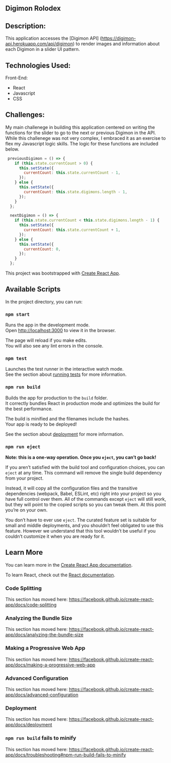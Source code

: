 ## Digimon Rolodex

## Description: 

This application accesses the [Digimon API] (https://digimon-api.herokuapp.com/api/digimon) to render images and information about each Digimon in a slider UI pattern.

## Technologies Used:
Front-End:
* React
* Javascript
* CSS

## Challenges:

My main challenege in building this application centered on writing the functions for the slider to go to the next or previous Digimon in the API. While this challenege was not very complex, I embraced it as an exercise to flex my Javascript logic skills. The logic for these functions are included below.

```js
 previousDigimon = () => {
    if (this.state.currentCount > 0) {
      this.setState({
        currentCount: this.state.currentCount - 1,
      });
    } else {
      this.setState({
        currentCount: this.state.digimons.length - 1,
      });
    }
  };

  nextDigimon = () => {
    if (this.state.currentCount < this.state.digimons.length - 1) {
      this.setState({
        currentCount: this.state.currentCount + 1,
      });
    } else {
      this.setState({
        currentCount: 0,
      });
    }
  };
  ```
  
This project was bootstrapped with [Create React App](https://github.com/facebook/create-react-app).

## Available Scripts

In the project directory, you can run:

### `npm start`

Runs the app in the development mode.<br />
Open [http://localhost:3000](http://localhost:3000) to view it in the browser.

The page will reload if you make edits.<br />
You will also see any lint errors in the console.

### `npm test`

Launches the test runner in the interactive watch mode.<br />
See the section about [running tests](https://facebook.github.io/create-react-app/docs/running-tests) for more information.

### `npm run build`

Builds the app for production to the `build` folder.<br />
It correctly bundles React in production mode and optimizes the build for the best performance.

The build is minified and the filenames include the hashes.<br />
Your app is ready to be deployed!

See the section about [deployment](https://facebook.github.io/create-react-app/docs/deployment) for more information.

### `npm run eject`

**Note: this is a one-way operation. Once you `eject`, you can’t go back!**

If you aren’t satisfied with the build tool and configuration choices, you can `eject` at any time. This command will remove the single build dependency from your project.

Instead, it will copy all the configuration files and the transitive dependencies (webpack, Babel, ESLint, etc) right into your project so you have full control over them. All of the commands except `eject` will still work, but they will point to the copied scripts so you can tweak them. At this point you’re on your own.

You don’t have to ever use `eject`. The curated feature set is suitable for small and middle deployments, and you shouldn’t feel obligated to use this feature. However we understand that this tool wouldn’t be useful if you couldn’t customize it when you are ready for it.

## Learn More

You can learn more in the [Create React App documentation](https://facebook.github.io/create-react-app/docs/getting-started).

To learn React, check out the [React documentation](https://reactjs.org/).

### Code Splitting

This section has moved here: https://facebook.github.io/create-react-app/docs/code-splitting

### Analyzing the Bundle Size

This section has moved here: https://facebook.github.io/create-react-app/docs/analyzing-the-bundle-size

### Making a Progressive Web App

This section has moved here: https://facebook.github.io/create-react-app/docs/making-a-progressive-web-app

### Advanced Configuration

This section has moved here: https://facebook.github.io/create-react-app/docs/advanced-configuration

### Deployment

This section has moved here: https://facebook.github.io/create-react-app/docs/deployment

### `npm run build` fails to minify

This section has moved here: https://facebook.github.io/create-react-app/docs/troubleshooting#npm-run-build-fails-to-minify
